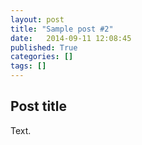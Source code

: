 ```yaml
---
layout: post
title: "Sample post #2"
date:   2014-09-11 12:08:45
published: True
categories: []
tags: []
---
```


## Post title

Text.
